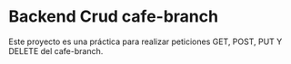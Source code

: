 # Backend Crud cafe-branch

Este proyecto es una práctica para realizar peticiones GET, POST, PUT Y DELETE del cafe-branch.

